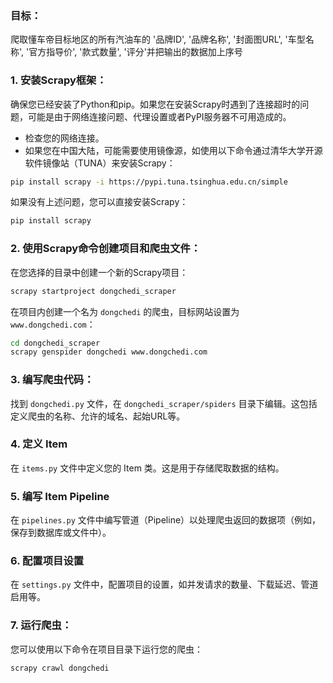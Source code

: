 ### 目标：
爬取懂车帝目标地区的所有汽油车的 '品牌ID', '品牌名称', '封面图URL', '车型名称', '官方指导价', '款式数量', '评分'并把输出的数据加上序号

### 1. 安装Scrapy框架：

确保您已经安装了Python和pip。如果您在安装Scrapy时遇到了连接超时的问题，可能是由于网络连接问题、代理设置或者PyPI服务器不可用造成的。

- 检查您的网络连接。
- 如果您在中国大陆，可能需要使用镜像源，如使用以下命令通过清华大学开源软件镜像站（TUNA）来安装Scrapy：

```bash
pip install scrapy -i https://pypi.tuna.tsinghua.edu.cn/simple
```

如果没有上述问题，您可以直接安装Scrapy：

```bash
pip install scrapy
```

### 2. 使用Scrapy命令创建项目和爬虫文件：

在您选择的目录中创建一个新的Scrapy项目：

```bash
scrapy startproject dongchedi_scraper
```

在项目内创建一个名为 `dongchedi` 的爬虫，目标网站设置为 `www.dongchedi.com`：

```bash
cd dongchedi_scraper
scrapy genspider dongchedi www.dongchedi.com
```

### 3. 编写爬虫代码：

找到 `dongchedi.py` 文件，在 `dongchedi_scraper/spiders` 目录下编辑。这包括定义爬虫的名称、允许的域名、起始URL等。

### 4. 定义 Item

在 `items.py` 文件中定义您的 Item 类。这是用于存储爬取数据的结构。

### 5. 编写 Item Pipeline

在 `pipelines.py` 文件中编写管道（Pipeline）以处理爬虫返回的数据项（例如，保存到数据库或文件中）。

### 6. 配置项目设置

在 `settings.py` 文件中，配置项目的设置，如并发请求的数量、下载延迟、管道启用等。

### 7. 运行爬虫：

您可以使用以下命令在项目目录下运行您的爬虫：

```bash
scrapy crawl dongchedi
```

